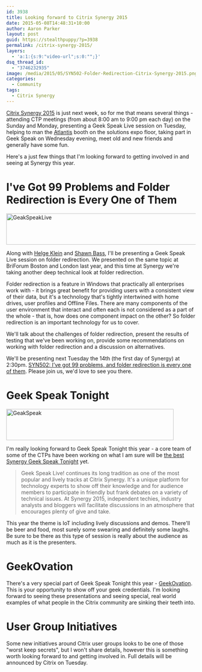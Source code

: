 ```yaml
---
id: 3938
title: Looking forward to Citrix Synergy 2015
date: 2015-05-08T14:48:31+10:00
author: Aaron Parker
layout: post
guid: https://stealthpuppy/?p=3938
permalink: /citrix-synergy-2015/
layers:
  - 'a:1:{s:9:"video-url";s:0:"";}'
dsq_thread_id:
  - "3746232935"
image: /media/2015/05/SYN502-Folder-Redirection-Citrix-Synergy-2015.png
categories:
  - Community
tags:
  - Citrix Synergy
---
```

[Citrix Synergy 2015](http://www.citrixsynergy.com) is just next week, so for me that means several things - attending CTP meetings (from about 8:00 am to 9:00 pm each day) on the Sunday and Monday, presenting a Geek Speak Live session on Tuesday, helping to man the [Atlantis](http://www.atlantiscomputing.com) booth on the solutions expo floor, taking part in Geek Speak on Wednesday evening, meet old and new friends and generally have some fun.

Here's a just few things that I'm looking forward to getting involved in and seeing at Synergy this year.

# I've Got 99 Problems and Folder Redirection is Every One of Them

<img class="alignnone size-full wp-image-3941" src="{{site.baseurl}}/media/2015/05/GeakSpeakLive.jpg" alt="GeakSpeakLive" width="640" height="83" srcset="{{site.baseurl}}/media/2015/05/GeakSpeakLive.jpg 640w, {{site.baseurl}}/media/2015/05/GeakSpeakLive-150x19.jpg 150w, {{site.baseurl}}/media/2015/05/GeakSpeakLive-300x39.jpg 300w" sizes="(max-width: 640px) 100vw, 640px" /> 

Along with [Helge Klein](http://twitter.com/helgeklein) and [Shawn Bass](http://twitter.com/shawnbass), I'll be presenting a Geek Speak Live session on folder redirection. We presented on the same topic at BriForum Boston and London last year, and this time at Synergy we're taking another deep technical look at folder redirection.

Folder redirection is a feature in Windows that practically all enterprises work with - it brings great benefit for providing users with a consistent view of their data, but it's a technology that's tightly intertwined with home drives, user profiles and Offline Files. There are many components of the user environment that interact and often each is not considered as a part of the whole - that is, how does one component impact on the other? So folder redirection is an important technology for us to cover.

We'll talk about the challenges of folder redirection, present the results of testing that we've been working on, provide some recommendations on working with folder redirection and a discussion on alternatives.

We'll be presenting next Tuesday the 14th (the first day of Synergy) at 2:30pm. [SYN502: I’ve got 99 problems, and folder redirection is every one of them](https://citrix.g2planet.com/synergyorlando2015/public_session_view.php?agenda_session_id=185). Please join us, we'd love to see you there.

# Geek Speak Tonight

<img class=" wp-image-3940 size-full alignnone" src="{{site.baseurl}}/media/2015/05/GeakSpeak.jpg" alt="GeakSpeak" width="445" height="83" srcset="{{site.baseurl}}/media/2015/05/GeakSpeak.jpg 445w, {{site.baseurl}}/media/2015/05/GeakSpeak-150x28.jpg 150w, {{site.baseurl}}/media/2015/05/GeakSpeak-300x56.jpg 300w" sizes="(max-width: 445px) 100vw, 445px" /> 

I'm really looking forward to Geek Speak Tonight this year - a core team of some of the CTPs have been working on what I am sure will be [the best Synergy Geek Speak Tonight](https://citrix.g2planet.com/synergyorlando2015/public_session_view.php?agenda_session_id=157) yet.

> Geek Speak Live! continues its long tradition as one of the most popular and lively tracks at Citrix Synergy. It's a unique platform for technology experts to show off their knowledge and for audience members to participate in friendly but frank debates on a variety of technical issues. At Synergy 2015, independent techies, industry analysts and bloggers will facilitate discussions in an atmosphere that encourages plenty of give and take.

This year the theme is IoT including lively discussions and demos. There'll be beer and food, most surely some swearing and definitely some laughs. Be sure to be there as this type of session is really about the audience as much as it is the presenters.

# GeekOvation

There's a very special part of Geek Speak Tonight this year - [GeekOvation](http://blogs.citrix.com/2015/04/16/geekovation-award-at-synergy-geek-speak-tonight/). This is your opportunity to show off your geek credentials. I'm looking forward to seeing these presentations and seeing special, real world examples of what people in the Citrix community are sinking their teeth into.

# User Group Initiatives

Some new initiatives around Citrix user groups looks to be one of those "worst keep secrets", but I won't share details, however this is something worth looking forward to and getting involved in. Full details will be announced by Citrix on Tuesday.